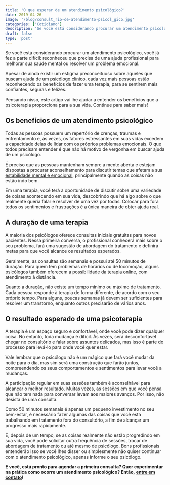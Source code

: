 ```yaml
---
title: 'O que esperar de um atendimento psicológico?'
date: 2019-04-26
image: '/blog/consult_rio-de-atendimento-psicol_gico.jpg'
categories: ['Cotidiano']
description: 'Se você está considerando procurar um atendimento psicológico, você já fez a parte difícil: reconheceu que precisa melhorar sua saúde mental! Saiba mais...'
draft: false
type: 'post'
---
```


Se você está considerando procurar um atendimento psicológico, você já fez a parte difícil: reconheceu que precisa de uma ajuda profissional para melhorar sua saúde mental ou resolver um problema emocional.

Apesar de ainda existir um estigma preconceituoso sobre aqueles que buscam ajuda de um [psicólogo clínico](/pra-que-serve-um-psicologo-clinico/), cada vez mais pessoas estão reconhecendo os benefícios de fazer uma terapia, para se sentirem mais confiantes, seguras e felizes.

Pensando nisso, este artigo vai lhe ajudar a entender os benefícios que a psicoterapia proporciona para a sua vida. Continue para saber mais!

## **Os benefícios de um atendimento psicológico**

Todas as pessoas possuem um repertório de crenças, traumas e enfrentamento e, às vezes, os fatores estressantes em suas vidas excedem a capacidade delas de lidar com os próprios problemas emocionais. O que todos precisam entender é que não há motivo de vergonha em buscar ajuda de um psicólogo.

É preciso que as pessoas mantenham sempre a mente aberta e estejam dispostas a procurar aconselhamento para discutir temas que afetam a sua [estabilidade mental e emocional](/instabilidade-emocional/), principalmente quando as coisas não estão indo bem.

Em uma terapia, você terá a oportunidade de discutir sobre uma variedade de coisas acontecendo em sua vida, descobrindo que há algo sobre o que realmente queria falar e resolver de uma vez por todas. Colocar para fora todos os sentimentos e frustrações é a única maneira de obter ajuda real.

## **A duração de uma terapia**

A maioria dos psicólogos oferece consultas iniciais gratuitas para novos pacientes. Nessa primeira conversa, o profissional conhecerá mais sobre o seu problema, fará uma sugestão de abordagem do tratamento e definirá metas para que você alcance os resultados esperados.

Geralmente, as consultas são semanais e possui até 50 minutos de duração. Para quem tem problemas de horários ou de locomoção, alguns psicólogos também oferecem a possibilidade da [terapia online](/psicologo-online/), com atendimento à distância.

Quanto a duração, não existe um tempo mínimo ou máximo de tratamento. Cada pessoa responde à terapia de forma diferente, de acordo com o seu próprio tempo. Para alguns, poucas semanas já devem ser suficientes para resolver um transtorno, enquanto outros precisarão de vários anos.

## **O resultado esperado de uma psicoterapia**

A terapia é um espaço seguro e confortável, onde você pode dizer qualquer coisa. No entanto, toda mudança é difícil. Às vezes, será desconfortável chegar no consultório e falar sobre assuntos delicados, mas isso é parte do processo para levá-lo para onde você quer estar.

Vale lembrar que o psicólogo não é um mágico que fará você mudar da noite para o dia, mas sim será uma construção que farão juntos, compreendendo os seus comportamentos e sentimentos para levar você a mudanças.

A participação regular em suas sessões também é aconselhável para alcançar o melhor resultado. Muitas vezes, as sessões em que você pensa que não tem nada para conversar levam aos maiores avanços. Por isso, não desista de uma consulta.

Como 50 minutos semanais é apenas um pequeno investimento no seu bem-estar, é necessário fazer algumas das coisas que você está trabalhando em tratamento fora do consultório, a fim de alcançar um progresso mais rapidamente.

E, depois de um tempo, se as coisas realmente não estão progredindo em sua vida, você pode solicitar outra frequência de sessões, trocar de abordagem de tratamento ou até mesmo de psicólogo. Bons profissionais entenderão isso se você lhes disser ou simplesmente não quiser continuar com o atendimento psicológico, apenas informe o seu psicólogo.

**E você, está pronto para agendar a primeira consulta? Quer experimentar na prática como ocorre um atendimento psicológico? Então,** [**entre em contato**](/contato/)**!**
